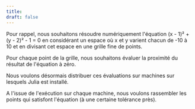 ```yaml
---
title: 
draft: false
---
```


Pour rappel, nous souhaitons résoudre numériquement l'équation (x - 1)² + (y - 2)² - 1 = 0 en considérant un espace où x et y varient chacun de -10 à 10 et en divisant cet espace en une grille fine de points.

Pour chaque point de la grille, nous souhaitons évaluer la proximité du résultat de l'équation à zéro.

Nous voulons désormais distribuer ces évaluations sur machines sur lesquels Julia est installé.

A l'issue de l'exécution sur chaque machine, nous voulons rassembler les points qui satisfont l'équation (à une certaine tolérance près).
